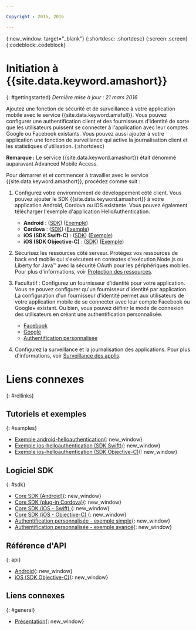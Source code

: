 ```yaml
---

Copyright : 2015, 2016

---
```


{:new_window: target="_blank"}
{:shortdesc: .shortdesc}
{:screen:.screen}
{:codeblock:.codeblock}

# Initiation à {{site.data.keyword.amashort}}
{: #gettingstarted}
*Dernière mise à jour : 21 mars 2016*

Ajoutez une fonction de sécurité et de surveillance à votre application mobile avec le service
{{site.data.keyword.amafull}}. Vous pouvez configurer une authentification client et des fournisseurs d'identité de sorte que les utilisateurs
puissent se connecter à l'application avec leur comptes Google ou Facebook existants. Vous pouvez aussi ajouter à votre application une fonction de
surveillance qui active la journalisation client et les statistiques d'utilisation.
{:shortdesc}

**Remarque :** Le service {{site.data.keyword.amashort}} était dénommé auparavant Advanced Mobile
Access.


Pour démarrer et et commencer à travailler avec le service {{site.data.keyword.amashort}}, procédez comme suit :

1. Configurez votre environnement de développement côté client.
Vous pouvez ajouter le SDK {{site.data.keyword.amashort}} à votre application Android, Cordova ou iOS existante. Vous pouvez également télécharger l'exemple
d'application HelloAuthentication.
   * **Android** : ([SDK](getting-started-android.html))
([Exemple](https://github.com/ibm-bluemix-mobile-services/bms-samples-android-helloauthentication))
   * **Cordova** : ([SDK](getting-started-cordova.html))
([Exemple](https://github.com/ibm-bluemix-mobile-services/bms-samples-cordova-helloauthentication))
   * **iOS (SDK Swift-C)** : ([SDK](getting-started-ios-swift-sdk.html))
([Exemple](https://github.com/ibm-bluemix-mobile-services/bms-samples-swift-helloauthentication))
   * **iOS (SDK Objective-C)** : ([SDK](getting-started-ios.html))
([Exemple](https://github.com/ibm-bluemix-mobile-services/bms-samples-ios-helloauthentication))

1. Sécurisez les ressources côté serveur. Protégez vos ressources de back end mobile qui s'exécutent en contextes d'exécution
Node.js ou Liberty for Java&trade; avec la sécurité OAuth pour les périphériques mobiles. Pour plus d'informations, voir [Protection des ressources](protecting-resources.html).

1. Facultatif : Configurez un fournisseur d'identité pour votre application. Vous ne pouvez configurer qu'un fournisseur d'identité par
application. La configuration d'un fournisseur d'identité permet aux utilisateurs de votre application mobile de se connecter avec leur compte Facebook
ou Google+ existant. Ou bien, vous pouvez définir le mode de connexion des utilisateurs en créant une authentification personnalisée.
   * [Facebook](facebook-auth-overview.html)
   * [Google](google-auth-overview.html)
   * [Authentification personnalisée](custom-auth.html)

1. Configurez la surveillance et la journalisation des applications.  Pour plus d'informations, voir [Surveillance des applis](app-monitoring.html).

# Liens connexes
{: #rellinks}

## Tutoriels et exemples
{: #samples}
* [Exemple android-helloauthentication](https://github.com/ibm-bluemix-mobile-services/bms-samples-android-helloauthentication){: new_window}
* [Exemple ios-helloauthentication (SDK Swift)](https://github.com/ibm-bluemix-mobile-services/bms-samples-swift-helloauthentication){: new_window}
* [Exemple ios-helloauthentication (SDK Objective-C)](https://github.com/ibm-bluemix-mobile-services/bms-samples-ios-helloauthentication){: new_window}

## Logiciel SDK
{: #sdk}
* [Core SDK (Android)](https://github.com/ibm-bluemix-mobile-services/bms-clientsdk-android-core){: new_window}
* [Core SDK (plug-in Cordova)](https://github.com/ibm-bluemix-mobile-services/bms-clientsdk-cordova-plugin-core){: new_window}
* [Core SDK (iOS - Swift) ](https://github.com/ibm-bluemix-mobile-services/bms-clientsdk-swift-core){: new_window}
* [Core SDK (iOS - Objective-C) ](https://hub.jazz.net/git/bluemixmobilesdk/imf-ios-sdk/archive?revstr=master){: new_window}
* [Authentification personnalisée -
exemple simple](https://github.com/ibm-bluemix-mobile-services/bms-mca-custom-identity-provider-sample){: new_window}
* [Authentification personnalisée -
exemple avancé](https://github.com/ibm-bluemix-mobile-services/bms-mca-custom-identity-provider-with-user-management){: new_window}

## Référence d'API
{: api}
* [Android](https://console.{DomainName}/docs/api/content/api/mobilefirst/android/core-api-doc/overview-summary.html){: new_window}
* [iOS (SDK Objective-C)](https://console.{DomainName}/docs/api/content/api/mobilefirst/ios/IMFCore_api-doc/html/index.html){: new_window}


## Liens connexes
{: #general}
* [Présentation](overview.html){: new_window}
